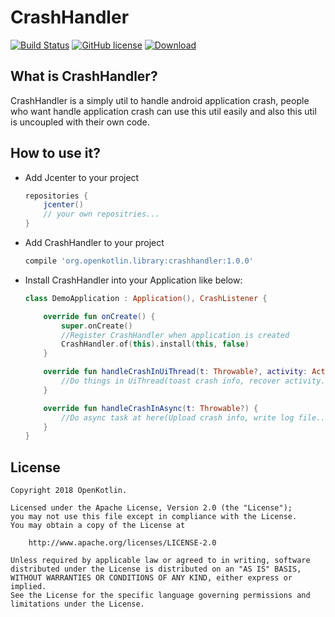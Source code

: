 # CrashHandler

[![Build Status](https://api.travis-ci.org/OpenKotlin/CrashHandler.svg?branch=CrashHandle)](https://github.com/OpenKotlin/CrashHandler)
[![GitHub license](https://img.shields.io/badge/license-Apache%20License%202.0-blue.svg?style=flat)](http://www.apache.org/licenses/LICENSE-2.0)
[ ![Download](https://api.bintray.com/packages/openkotlin/maven/CrashHandler/images/download.svg) ](https://bintray.com/openkotlin/maven/CrashHandler/_latestVersion)

## What is CrashHandler?

CrashHandler is a simply util to handle android application crash, people who want handle application crash can use this util easily and also this util is uncoupled with their own code.

## How to use it?

- Add Jcenter to your project

  ```groovy
  repositories {
      jcenter()
      // your own repositries...
  }
  ```

- Add CrashHandler to your project

  ```groovy
  compile 'org.openkotlin.library:crashhandler:1.0.0'
  ```

- Install CrashHandler into your Application like below:

  ```kotlin
  class DemoApplication : Application(), CrashListener {
  
      override fun onCreate() {
          super.onCreate()
          //Register CrashHandler when application is created
          CrashHandler.of(this).install(this, false)
      }
  
      override fun handleCrashInUiThread(t: Throwable?, activity: Activity) {
          //Do things in UiThread(toast crash info, recover activity...)
      }
  
      override fun handleCrashInAsync(t: Throwable?) {
          //Do async task at here(Upload crash info, write log file...)
      }
  }
  ```

## License

```
Copyright 2018 OpenKotlin.

Licensed under the Apache License, Version 2.0 (the "License");
you may not use this file except in compliance with the License.
You may obtain a copy of the License at

    http://www.apache.org/licenses/LICENSE-2.0

Unless required by applicable law or agreed to in writing, software
distributed under the License is distributed on an "AS IS" BASIS,
WITHOUT WARRANTIES OR CONDITIONS OF ANY KIND, either express or implied.
See the License for the specific language governing permissions and
limitations under the License.
```
